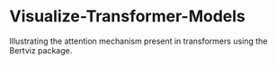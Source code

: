 # Visualize-Transformer-Models
Illustrating the attention mechanism present in transformers using the Bertviz package. 
